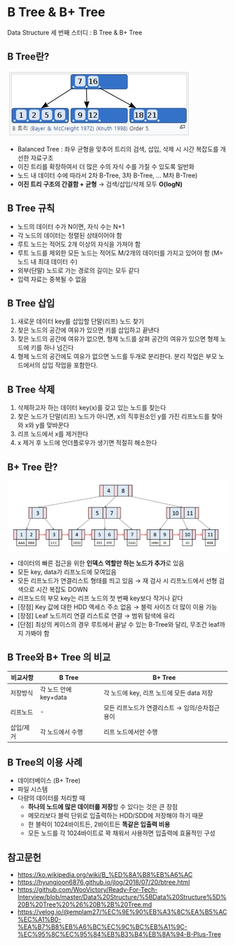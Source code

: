 # B Tree & B+ Tree
Data Structure 세 번째 스터디 : B Tree & B+ Tree

## B Tree란?
![b tree](../images/dy_btree.jpg)
* Balanced Tree : 좌우 균형을 맞추어 트리의 검색, 삽입, 삭제 시 시간 복잡도를 개선한 자료구조
* 이진 트리를 확장하여서 더 많은 수의 자식 수를 가질 수 있도록 일반화
* 노드 내 데이터 수에 따라서 2차 B-Tree, 3차 B-Tree, ... M차 B-Tree)
* **이진 트리 구조의 간결함 + 균형** → 검색/삽입/삭제 모두 **O(logN)**

## B Tree 규칙 
* 노드의 데이터 수가 N이면, 자식 수는 N+1
* 각 노드의 데이터는 정렬된 상태이어야 함
* 루트 노드는 적어도 2개 이상의 자식을 가져야 함
* 루트 노드를 제외한 모든 노드는 적어도 M/2개의 데이터를 가지고 있어야 함 (M=노드 내 최대 데이터 수)
* 외부(단말) 노드로 가는 경로의 길이는 모두 같다
* 입력 자료는 중복될 수 없음

## B Tree 삽입 
1) 새로운 데이터 key를 삽입할 단말(리프) 노드 찾기
2) 찾은 노드의 공간에 여유가 있으면 키를 삽입하고 끝낸다
3) 찾은 노드의 공간에 여유가 없으면, 형제 노드를 살펴 공간의 여유가 있으면 형제 노드에 키를 하나 넘긴다
4) 형제 노드의 공간에도 여유가 없으면 노드를 두개로 분리한다. 분리 작업은 부모 노드에서의 삽입 작업을 포함한다.

## B Tree 삭제
1) 삭제하고자 하는 데이터 key(x)를 갖고 있는 노드를 찾는다
2) 찾은 노드가 단말(리프) 노드가 아니면, x의 직후원소인 y를 가진 리프노드를 찾아와 x와 y를 맞바꾼다
3) 리프 노드에서 x를 제거한다
4) x 제거 후 노드에 언더플로우가 생기면 적절히 해소한다

## B+ Tree 란?
![b+ tree](../images/dy_b+tree.jpg)
* 데이터의 빠른 접근을 위한 **인덱스 역할만 하는 노드가 추가**로 있음
* 모든 key, data가 리프노드에 모여있음
* 모든 리프노드가 연결리스트 형태를 띄고 있음 → 재 검사 시 리프노드에서 선형 검색으로 시간 복잡도 DOWN
* 리프노드의 부모 key는 리프 노드의 첫 번째 key보다 작거나 같다
* [장점] Key 값에 대한 HDD 액세스 주소 없음 → 블럭 사이즈 더 많이 이용 가능
* [장점] Leaf 노드끼리 연결 리스트로 연결 → 범위 탐색에 유리
* [단점] 최상의 케이스의 경우 루트에서 끝날 수 있는 B-Tree와 달리, 무조건 leaf까지 가봐야 함

## B Tree와 B+ Tree 의 비교
| 비교사항 | B Tree | B+ Tree |
|--|--|--|
| 저장방식 | 각 노드 안에 key+data | 각 노드에 key, 리프 노드에 모든 data 저장 |
| 리프노드 | - | 모든 리프노드가 연결리스트 → 임의/순차접근 용이 |
| 삽입/제거 | 각 노드에서 수행 | 리프 노드에서만 수행 |


## B Tree의 이용 사례
* 데이터베이스 (B+ Tree)
* 파일 시스템
* 다량의 데이터를 처리할 때
	* **하나의 노드에 많은 데이터를 저장**할 수 있다는 것은 큰 장점
	* 메모리보다 블럭 단위로 입출력하는 HDD/SDD에 저장해야 하기 때문
	* 한 블럭이 1024바이트든, 2바이트든 **똑같은 입출력 비용**
	* 모든 노드를 각 1024바이트로 꽉 채워서 사용하면 입출력에 효율적인 구성

## 참고문헌
* https://ko.wikipedia.org/wiki/B_%ED%8A%B8%EB%A6%AC
* https://hyungjoon6876.github.io/jlog/2018/07/20/btree.html
* https://github.com/WooVictory/Ready-For-Tech-Interview/blob/master/Data%20Structure/%5BData%20Structure%5D%20B%20Tree%20%26%20B%2B%20Tree.md
* https://velog.io/@emplam27/%EC%9E%90%EB%A3%8C%EA%B5%AC%EC%A1%B0-%EA%B7%B8%EB%A6%BC%EC%9C%BC%EB%A1%9C-%EC%95%8C%EC%95%84%EB%B3%B4%EB%8A%94-B-Plus-Tree
